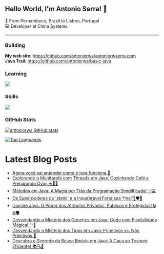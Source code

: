 ## Hello World, I'm Antonio Serra! :wave: 
:round_pushpin: From Pernambuco, Brazil to Lisbon, Portugal
</br>
:computer: Developer at China Systems 
</br>

-----------------------

### Building 
**My web site**: https://github.com/antoniorws/antoniorwserra.com <br/>
**Java Trail**: https://github.com/antoniorws/basic-java

### Learning 
<p align="left">
  <a href="https://skillicons.dev">
    <img src="https://skillicons.dev/icons?i=react" />
  </a>
</p>

### Skills
<p align="left">
  <a href="https://skillicons.dev">
    <img src="https://skillicons.dev/icons?i=git,java,javascript,mysql,firebase,html,css" />
  </a>
</p>

### GitHub Stats

<a href="http://www.github.com/antoniorws"><img src="https://github-readme-stats.vercel.app/api?username=antoniorws&show_icons=true&title_color=ffffff&text_color=ffffff&icon_color=f97316&bg_color=38404b&hide_border=true&show_icons=true" alt="antoniorws GitHub stats" /></a>

<a href="https://github.com/antoniorws" align="left"><img src="https://github-readme-stats.vercel.app/api/top-langs/?username=antoniorws&langs_count=10&title_color=ffffff&text_color=ffffff&icon_color=f97316&bg_color=38404b&hide_border=true&locale=en&custom_title=Top%20%Languages" alt="Top Languages" /></a>

 # Latest Blog Posts
- [Agora você vai entender como o java funciona 🚀 ](https://dev.to/antoniorws/agora-voce-vai-entender-como-o-java-funciona-23pj)
- [Explorando o Multitarefa com Threads em Java: Cozinhando Café e Preparando Ovos ☕🍳🧵](https://dev.to/antoniorws/explorando-o-multitarefa-com-threads-em-java-cozinhando-cafe-e-preparando-ovos-1ilm)
- [Métodos em Java: A Magia por Trás da Programação Simplificada! ✨💻](https://dev.to/antoniorws/metodos-em-java-a-magia-por-tras-da-programacao-simplificada-292f)
- [Os Superpoderes de 'static' e a Inquebrável Fortaleza 'final'🚀🛡️🔮](https://dev.to/antoniorws/os-superpoderes-de-static-e-a-inquebravel-fortaleza-final-4jci)
- [Domine Java: O Poder dos Atributos Privados, Públicos e Protegidos! 🔒🌐🛡️](https://dev.to/antoniorws/desvendando-os-segredos-dos-atributos-em-java-privados-publicos-e-protegidos-5d1p)
- [Desvendando o Mistério dos Generics em Java: Code com Flexibilidade Mágica! ✨🚀](https://dev.to/antoniorws/desvendando-o-misterio-dos-generics-em-java-code-com-flexibilidade-magica-3hmb)
- [Desvendando o Mistério dos Tipos em Java: Primitivos vs. Não Primitivos 🚀](https://dev.to/antoniorws/desvendando-o-misterio-dos-tipos-em-java-primitivos-vs-nao-primitivos-5f75)
- [Descubra o Segredo da Busca Binária em Java: A Caça ao Tesouro Eficiente! 📚🔍💎](https://dev.to/antoniorws/descubra-o-segredo-da-busca-binaria-em-java-a-caca-ao-tesouro-eficiente-29a2)
